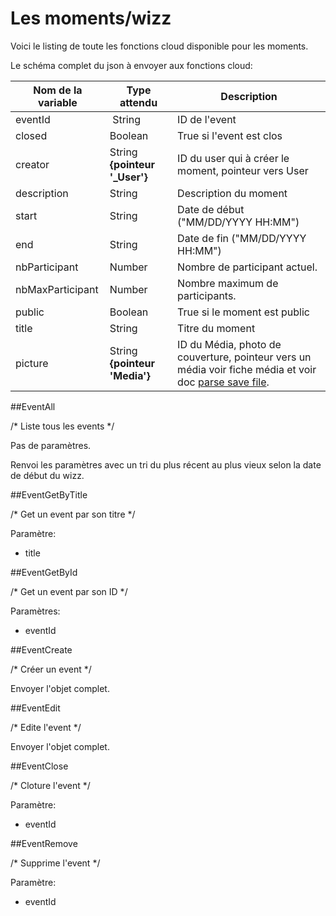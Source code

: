 # Les moments/wizz

Voici le listing de toute les fonctions cloud disponible pour les moments.

Le schéma complet du json à envoyer aux fonctions cloud:

| Nom de la variable | Type attendu                 | Description|
| ------------------ | ---------------------------- | ------ |
 eventId | String | ID de l'event
 closed | Boolean | True si l'event est clos
 creator | String **{pointeur '_User'}** | ID du user qui à créer le moment, pointeur vers User
 description | String | Description du moment
 start | String | Date de début ("MM/DD/YYYY HH:MM")
 end | String | Date de fin ("MM/DD/YYYY HH:MM")
 nbParticipant | Number | Nombre de participant actuel.
 nbMaxParticipant | Number | Nombre maximum de participants.
 public | Boolean | True si le moment est public
 title | String | Titre du moment
 picture | String **{pointeur 'Media'}** | ID du Média, photo de couverture, pointeur vers un média voir fiche média et voir doc [parse save file](https://www.parse.com/docs/ios_guide#files/iOS).

##EventAll

/* Liste tous les events */

Pas de paramètres.

Renvoi les paramètres avec un tri du plus récent au plus vieux selon la date de début du wizz.

##EventGetByTitle

/* Get un event par son titre */

Paramètre:

* title

##EventGetById

/* Get un event par son ID */

Paramètres:

* eventId

##EventCreate

/* Créer un event */

Envoyer l'objet complet.

##EventEdit

/* Edite l'event */

Envoyer l'objet complet.

##EventClose

/* Cloture l'event */

Paramètre:

* eventId

##EventRemove

/* Supprime l'event */

Paramètre:

* eventId
